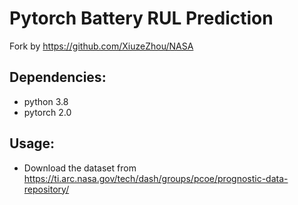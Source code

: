 # Pytorch Battery RUL Prediction

Fork by https://github.com/XiuzeZhou/NASA

## Dependencies:

- python 3.8
- pytorch 2.0

## Usage:

- Download the dataset from https://ti.arc.nasa.gov/tech/dash/groups/pcoe/prognostic-data-repository/
